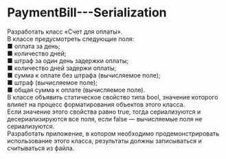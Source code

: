 # PaymentBill---Serialization
Разработать класс «Счет для оплаты».</br>
В классе предусмотреть следующие поля:</br>
■ оплата за день;</br>
■ количество дней;</br>
■ штраф за один день задержки оплаты;</br>
■ количество дней задержи оплаты;</br>
■ сумма к оплате без штрафа (вычисляемое поле);</br>
■ штраф (вычисляемое поле);</br>
■ общая сумма к оплате (вычисляемое поле).</br>
В классе объявить статическое свойство типа bool,
значение которого влияет на процесс форматирования
объектов этого класса.</br>
Если значение этого свойства равно true, тогда сериализуются и десериализируются все
поля, если false — вычисляемые поля не сериализуются.</br>
Разработать приложение, в котором необходимо продемонстрировать использование этого класса, результаты
должны записываться и считываться из файла.
